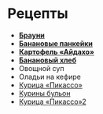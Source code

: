 # Рецепты

- [**Брауни**](brownie.md)
- [**Банановые панкейки**](bananpanc_recipes_list.md)
- [**Картофель «Айдахо»**](kartofel_aidos_recipes_list.md)
- [**Банановый хлеб**](banana_bread.md)
- Овощной суп
- Оладьи на кефире
- [Курица «Пикассо»](chicken_picasso.md)
- [Курины бульон](chicken_broth.md)
- [Курица «Пикассо»2](chicken_picasso_recipe.md)